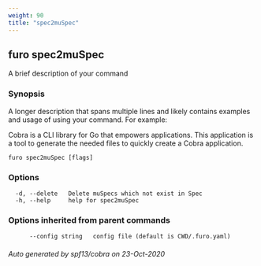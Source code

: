 ```yaml
---
weight: 90
title: "spec2muSpec"
---
```


## furo spec2muSpec

A brief description of your command

### Synopsis

A longer description that spans multiple lines and likely contains examples
and usage of using your command. For example:

Cobra is a CLI library for Go that empowers applications.
This application is a tool to generate the needed files
to quickly create a Cobra application.

```
furo spec2muSpec [flags]
```

### Options

```
  -d, --delete   Delete muSpecs which not exist in Spec
  -h, --help     help for spec2muSpec
```

### Options inherited from parent commands

```
      --config string   config file (default is CWD/.furo.yaml)
```



###### Auto generated by spf13/cobra on 23-Oct-2020
